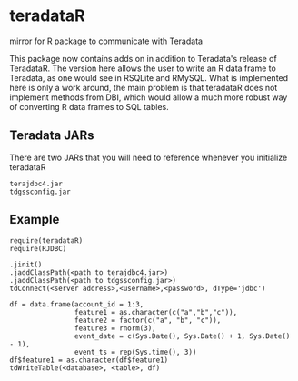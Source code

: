 teradataR
=========

mirror for R package to communicate with Teradata

This package now contains adds on in addition to Teradata's release of TeradataR.  The version here allows the user
to write an R data frame to Teradata, as one would see in RSQLite and RMySQL.  What is implemented here is only a work
around, the main problem is that teradataR does not implement methods from DBI, which would allow a much more robust
way of converting R data frames to SQL tables.

Teradata JARs
---------
There are two JARs that you will need to reference whenever you initialize teradataR

```
terajdbc4.jar
tdgssconfig.jar
```

Example
---------
```
require(teradataR)
require(RJDBC)

.jinit()
.jaddClassPath(<path to terajdbc4.jar>)
.jaddClassPath(<path to tdgssconfig.jar>)
tdConnect(<server address>,<username>,<password>, dType='jdbc')

df = data.frame(account_id = 1:3,
                feature1 = as.character(c("a","b","c")),
                feature2 = factor(c("a", "b", "c")),
                feature3 = rnorm(3),
                event_date = c(Sys.Date(), Sys.Date() + 1, Sys.Date() - 1),
                event_ts = rep(Sys.time(), 3))
df$feature1 = as.character(df$feature1)
tdWriteTable(<database>, <table>, df)
```
